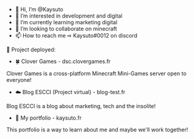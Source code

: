 - 👋 Hi, I’m @Kaysuto
- 👀 I’m interested in development and digital
- 🌱 I’m currently learning marketing digital
- 💞️ I’m looking to collaborate on minecraft
- 📫 How to reach me ➺ Kaysuto#0012 on discord

 🚀 Project deployed:
- 🍀 Clover Games - dsc.clovergames.fr

Clover Games is a cross-platform Minecraft Mini-Games server open to everyone!

-  ☁️ Blog ESCCI (Project virtual) - blog-test.fr

Blog ESCCI is a blog about marketing, tech and the insolite!

-  💼 My portfolio - kaysuto.fr

This portfolio is a way to learn about me and maybe we'll work together!


<!---
Kaysuto/Kaysuto is a ✨ special ✨ repository because its `README.md` (this file) appears on your GitHub profile.
You can click the Preview link to take a look at your changes.
--->
